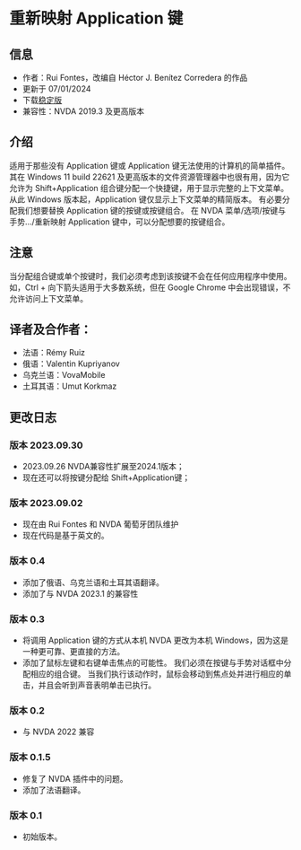 # 重新映射 Application 键


## 信息
* 作者：Rui Fontes，改编自 Héctor J. Benítez Corredera 的作品
* 更新于 07/01/2024
* 下载[稳定版][1]
* 兼容性：NVDA 2019.3 及更高版本


## 介绍
适用于那些没有 Application 键或 Application 键无法使用的计算机的简单插件。
其在 Windows 11 build 22621 及更高版本的文件资源管理器中也很有用，因为它允许为 Shift+Application 组合键分配一个快捷键，用于显示完整的上下文菜单。从此 Windows 版本起，Application 键仅显示上下文菜单的精简版本。
有必要分配我们想要替换 Application 键的按键或按键组合。
在 NVDA 菜单/选项/按键与手势.../重新映射 Application 键中，可以分配想要的按键组合。


## 注意
当分配组合键或单个按键时，我们必须考虑到该按键不会在任何应用程序中使用。
如，Ctrl + 向下箭头适用于大多数系统，但在 Google Chrome 中会出现错误，不允许访问上下文菜单。


## 译者及合作者：
* 法语：Rémy Ruiz
* 俄语：Valentin Kupriyanov
* 乌克兰语：VovaMobile
* 土耳其语：Umut Korkmaz


## 更改日志


### 版本 2023.09.30
* 2023.09.26 NVDA兼容性扩展至2024.1版本；
* 现在还可以将按键分配给 Shift+Application键；


### 版本 2023.09.02
* 现在由 Rui Fontes 和 NVDA 葡萄牙团队维护
* 现在代码是基于英文的。


### 版本 0.4
* 添加了俄语、乌克兰语和土耳其语翻译。
* 添加了与 NVDA 2023.1 的兼容性


### 版本 0.3
* 将调用 Application 键的方式从本机 NVDA 更改为本机 Windows，因为这是一种更可靠、更直接的方法。
* 添加了鼠标左键和右键单击焦点的可能性。
我们必须在按键与手势对话框中分配相应的组合键。
当我们执行该动作时，鼠标会移动到焦点处并进行相应的单击，并且会听到声音表明单击已执行。


### 版本 0.2
* 与 NVDA 2022 兼容


### 版本 0.1.5
* 修复了 NVDA 插件中的问题。
* 添加了法语翻译。


### 版本 0.1
* 初始版本。

[1]:https://github.com/ruifontes/RemapKeyAplication-para-NVDA/releases/download/2024.01.07/remapApplicationsKey-2024.01.07.nvda-addon

